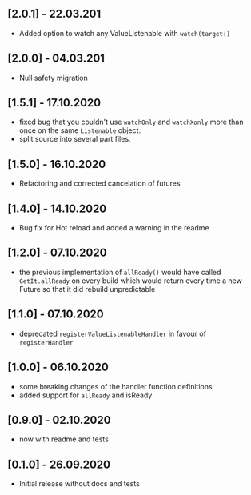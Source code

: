 ## [2.0.1] - 22.03.201

* Added option to watch any ValueListenable with `watch(target:)`

## [2.0.0] - 04.03.201

* Null safety migration

## [1.5.1] - 17.10.2020

* fixed bug that you couldn't use `watchOnly` and `watchXonly` more than once on the same `Listenable` object.
* split source into several part files.

## [1.5.0] - 16.10.2020

* Refactoring and corrected cancelation of futures

## [1.4.0] - 14.10.2020

* Bug fix for Hot reload and added a warning in the readme

## [1.2.0] - 07.10.2020

* the previous implementation of `allReady()` would have called `GetIt.allReady` on every build which would return every time a new Future so that it did rebuild unpredictable 

## [1.1.0] - 07.10.2020

* deprecated `registerValueListenableHandler` in favour of `registerHandler`

## [1.0.0] - 06.10.2020

* some breaking changes of the handler function definitions
* added support for `allReady` and isReady

## [0.9.0] - 02.10.2020

* now with readme and tests 

## [0.1.0] - 26.09.2020

* Initial release without docs and tests
